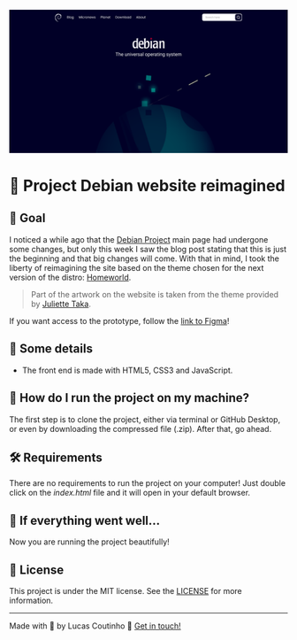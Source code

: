 ![Project Debian website reimagined](readme-images/cover.png)

# :penguin: Project Debian website reimagined 

## :dart: Goal 

I noticed a while ago that the [Debian Project](https://www.debian.org/) main page had undergone some changes, but only this week I saw the blog post stating that this is just the beginning and that big changes will come. With that in mind, I took the liberty of reimagining the site based on the theme chosen for the next version of the distro: [Homeworld](https://github.com/julietteTaka/homeworld).

> Part of the artwork on the website is taken from the theme provided by [Juliette Taka](https://github.com/julietteTaka).

If you want access to the prototype, follow the [link to Figma](https://www.figma.com/file/Vc2LzPSqGThTRCIgfa5ibf/Debian-Website-Reimagined?node-id=0%3A1)!

## :scroll: Some details 

* The front end is made with HTML5, CSS3 and JavaScript.

## :thinking: How do I run the project on my machine? 

The first step is to clone the project, either via terminal or GitHub Desktop, or even by downloading the compressed file (.zip). After that, go ahead.

## :hammer_and_wrench: Requirements 

There are no requirements to run the project on your computer! Just double click on the *index.html* file and it will open in your default browser.

## :tada: If everything went well... 

Now you are running the project beautifully!

## :memo: License

This project is under the MIT license. See the [LICENSE](LICENSE) for more information.

---

Made with :blue_heart: by Lucas Coutinho :wave: [Get in touch!](https://www.linkedin.com/in/lucasmc64/)